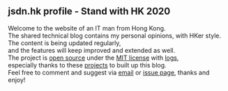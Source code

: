 ## jsdn.hk profile - Stand with HK 2020

Welcome to the website of an IT man from Hong Kong.<br>
The shared technical blog contains my personal opinions, with HKer style.<br>
The content is being updated regularly,<br>
and the features will keep improved and extended as well.<br>
The project is [open source][proj-repo] under the [MIT license][mit-license] with [logs][change-log],<br>
especially thanks to these [projects][projects-used] to built up this blog.<br>
Feel free to comment and suggest via [email][email-link] or [issue page][issue-page], thanks and enjoy!<br>

[proj-repo]: https://github.com/jsdnhk/jsdnhk.github.io
[mit-license]: https://github.com/jsdnhk/jsdnhk.github.io/blob/master/LICENSE
[email-link]: mailto:dn@jsdn.hk
[issue-page]: https://github.com/jsdnhk/jsdnhk.github.io/issues
[change-log]: ./CHANGELOG.md
[projects-used]: ./PROJECTS_USED.md
